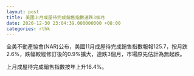 ```yaml
---
layout: post
title: 美國上月成屋待完成銷售指數連跌3個月
date: 2020-12-30 23:04:39.000000000 +08:00
categories: rthk
---
```


全美不動產協會(NAR)公布，美國11月成屋待完成銷售指數報報125.7，按月跌2.6%，跌幅較經修訂後的0.9%擴大，連跌3個月，市場原先估計為無起跌。

上月成屋待完成銷售指數按年上升16.4%。
